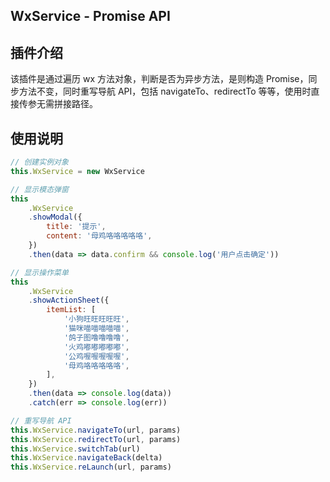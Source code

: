 ## WxService - Promise API

## 插件介绍
该插件是通过遍历 wx 方法对象，判断是否为异步方法，是则构造 Promise，同步方法不变，同时重写导航 API，包括 navigateTo、redirectTo 等等，使用时直接传参无需拼接路径。

## 使用说明
```js
// 创建实例对象
this.WxService = new WxService

// 显示模态弹窗
this
    .WxService
    .showModal({
        title: '提示',
        content: '母鸡咯咯咯咯咯',
    })
    .then(data => data.confirm && console.log('用户点击确定'))

// 显示操作菜单
this
    .WxService
    .showActionSheet({
        itemList: [
            '小狗旺旺旺旺旺',
            '猫咪喵喵喵喵喵',
            '鸽子图噜噜噜噜',
            '火鸡嘟嘟嘟嘟嘟',
            '公鸡喔喔喔喔喔',
            '母鸡咯咯咯咯咯',
        ],
    })
    .then(data => console.log(data))
    .catch(err => console.log(err))

// 重写导航 API
this.WxService.navigateTo(url, params)
this.WxService.redirectTo(url, params)
this.WxService.switchTab(url)
this.WxService.navigateBack(delta)
this.WxService.reLaunch(url, params)
```